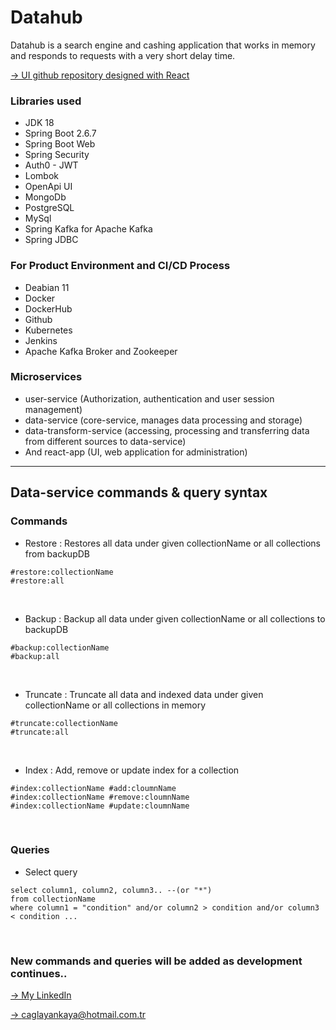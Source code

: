 # Datahub


Datahub is a search engine and cashing application that works in memory and responds to requests with a very short delay time.

[-> UI github repository designed with React](https://github.com/Caglayn/datahub-react-app)

### Libraries used
* JDK 18
* Spring Boot 2.6.7
* Spring Boot Web
* Spring Security
* Auth0 - JWT
* Lombok
* OpenApi UI
* MongoDb
* PostgreSQL
* MySql
* Spring Kafka for Apache Kafka
* Spring JDBC

### For Product Environment and CI/CD Process
* Deabian 11
* Docker
* DockerHub
* Github
* Kubernetes
* Jenkins
* Apache Kafka Broker and Zookeeper

### Microservices
* user-service (Authorization, authentication and user session management)
* data-service (core-service, manages data processing and storage)
* data-transform-service (accessing, processing and transferring data from different sources to data-service)
* And react-app (UI, web application for administration)

***

## Data-service commands & query syntax

### Commands
* Restore : Restores all data under given collectionName or all collections from backupDB
```
#restore:collectionName
#restore:all
```
<br />

* Backup : Backup all data under given collectionName or all collections to backupDB
```
#backup:collectionName
#backup:all
```

<br />

* Truncate : Truncate all data and indexed data under given collectionName or all collections in memory 
```
#truncate:collectionName
#truncate:all
```

<br />

* Index : Add, remove or update index for a collection
```
#index:collectionName #add:cloumnName
#index:collectionName #remove:cloumnName
#index:collectionName #update:cloumnName
```
<br />

### Queries
* Select query
```
select column1, column2, column3.. --(or "*")
from collectionName
where column1 = "condition" and/or column2 > condition and/or column3 < condition ...
```
<br />

### New commands and queries will be added as development continues..

[-> My LinkedIn](https://www.linkedin.com/in/caglayn/)

[-> caglayankaya@hotmail.com.tr](mailto:caglayankaya@hotmail.com.tr)